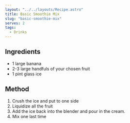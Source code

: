 ```yaml
---
layout: "../../layouts/Recipe.astro"
title: Basic Smoothie Mix
slug: "basic-smoothie-mix"
serves: 2
tags:
  - Drinks
---
```


## Ingredients

- 1 large banana
- 2-3 large handfuls of your chosen fruit
- 1 pint glass ice

## Method

1. Crush the ice and put to one side
1. Liquidize all the fruit
1. Add the ice back into the blender and pour in the cream.
1. Mix one last time